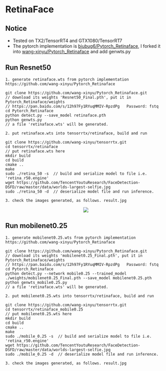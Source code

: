 # RetinaFace

## Notice

- Tested on TX2/TensorRT4 and GTX1080/TensorRT7
- The pytorch implementation is [biubug6/Pytorch_Retinaface](https://github.com/biubug6/Pytorch_Retinaface), I forked it into 
[wang-xinyu/Pytorch_Retinaface](https://github.com/biubug6/Pytorch_Retinaface) and add genwts.py

## Run Resnet50

```
1. generate retinaface.wts from pytorch implementation https://github.com/wang-xinyu/Pytorch_Retinaface

git clone https://github.com/wang-xinyu/Pytorch_Retinaface.git
// download its weights 'Resnet50_Final.pth', put it in Pytorch_Retinaface/weights
// https://pan.baidu.com/s/12h97Fy1RYuqMMIV-RpzdPg   Password: fstq
cd Pytorch_Retinaface
python detect.py --save_model retinaface.pth
python genwts.py
// a file 'retinaface.wts' will be generated.

2. put retinaface.wts into tensorrtx/retinaface, build and run

git clone https://github.com/wang-xinyu/tensorrtx.git
cd tensorrtx/retinaface
// put retinaface.wts here
mkdir build
cd build
cmake ..
make
sudo ./retina_50 -s  // build and serialize model to file i.e. 'retina_r50.engine'
wget https://github.com/TencentYoutuResearch/FaceDetection-DSFD/raw/master/data/worlds-largest-selfie.jpg
sudo ./retina_50 -d  // deserialize model file and run inference.

3. check the images generated, as follows. result.jpg
```

<p align="center">
<img src="https://user-images.githubusercontent.com/15235574/78901890-9077fb80-7aab-11ea-94f1-237f51fcc347.jpg">
</p>

## Run mobilenet0.25

```
1. generate mobilenet0.25.wts from pytorch implementation https://github.com/wang-xinyu/Pytorch_Retinaface

git clone https://github.com/wang-xinyu/Pytorch_Retinaface.git
// download its weights 'mobilenet0.25_Final.pth', put it in Pytorch_Retinaface/weights
// https://pan.baidu.com/s/12h97Fy1RYuqMMIV-RpzdPg   Password: fstq
cd Pytorch_Retinaface
python detect.py --network mobile0.25 --trained_model ./weights/mobilenet0.25_Final.pth --save_model mobilenet0.25.pth
python genwts_mobile0.25.py
// a file 'retinaface.wts' will be generated.

2. put mobilenet0.25.wts into tensorrtx/retinaface, build and run

git clone https://github.com/wang-xinyu/tensorrtx.git
cd tensorrtx/retinaface_mobile0.25
// put mobilenet0.25.wts here
mkdir build
cd build
cmake ..
make
sudo ./mobile_0.25 -s  // build and serialize model to file i.e. 'retina_r50.engine'
wget https://github.com/TencentYoutuResearch/FaceDetection-DSFD/raw/master/data/worlds-largest-selfie.jpg
sudo ./mobile_0.25 -d  // deserialize model file and run inference.

3. check the images generated, as follows. result.jpg
```
